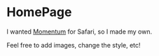 # HomePage

I wanted [Momentum](https://chrome.google.com/webstore/detail/momentum/laookkfknpbbblfpciffpaejjkokdgca?hl=en) for Safari, so I made my own. 

Feel free to add images, change the style, etc!
